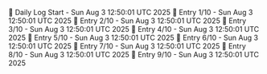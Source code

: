 📅 Daily Log Start - Sun Aug  3 12:50:01 UTC 2025
📌 Entry 1/10 - Sun Aug  3 12:50:01 UTC 2025
📌 Entry 2/10 - Sun Aug  3 12:50:01 UTC 2025
📌 Entry 3/10 - Sun Aug  3 12:50:01 UTC 2025
📌 Entry 4/10 - Sun Aug  3 12:50:01 UTC 2025
📌 Entry 5/10 - Sun Aug  3 12:50:01 UTC 2025
📌 Entry 6/10 - Sun Aug  3 12:50:01 UTC 2025
📌 Entry 7/10 - Sun Aug  3 12:50:01 UTC 2025
📌 Entry 8/10 - Sun Aug  3 12:50:01 UTC 2025
📌 Entry 9/10 - Sun Aug  3 12:50:01 UTC 2025

